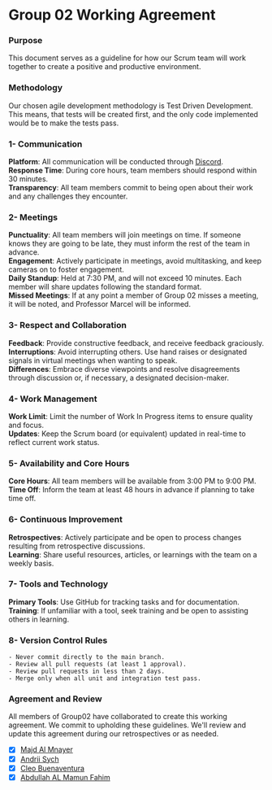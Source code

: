 # Group 02 Working Agreement

### Purpose

This document serves as a guideline for how our Scrum team will work together to create a positive and productive environment.

### Methodology

Our chosen agile development methodology is Test Driven Development.  
This means, that tests will be created first, and the only code implemented would be to make the tests pass.

### 1- Communication

**Platform**: All communication will be conducted through [Discord](https://discord.com/).  
**Response Time**: During core hours, team members should respond within 30 minutes.  
**Transparency**: All team members commit to being open about their work and any challenges they encounter.

### 2- Meetings

**Punctuality**: All team members will join meetings on time. If someone knows they are going to be late, they must inform the rest of the team in advance.  
**Engagement**: Actively participate in meetings, avoid multitasking, and keep cameras on to foster engagement.  
**Daily Standup**: Held at 7:30 PM, and will not exceed 10 minutes. Each member will share updates following the standard format.  
**Missed Meetings**: If at any point a member of Group 02 misses a meeting, it will be noted, and Professor Marcel will be informed.

### 3- Respect and Collaboration

**Feedback**: Provide constructive feedback, and receive feedback graciously.  
**Interruptions**: Avoid interrupting others. Use hand raises or designated signals in virtual meetings when wanting to speak.  
**Differences**: Embrace diverse viewpoints and resolve disagreements through discussion or, if necessary, a designated decision-maker.

### 4- Work Management

**Work Limit**: Limit the number of Work In Progress items to ensure quality and focus.  
**Updates**: Keep the Scrum board (or equivalent) updated in real-time to reflect current work status.

### 5- Availability and Core Hours

**Core Hours**: All team members will be available from 3:00 PM to 9:00 PM.  
**Time Off**: Inform the team at least 48 hours in advance if planning to take time off.

### 6- Continuous Improvement

**Retrospectives**: Actively participate and be open to process changes resulting from retrospective discussions.  
**Learning**: Share useful resources, articles, or learnings with the team on a weekly basis.

### 7- Tools and Technology

**Primary Tools**: Use GitHub for tracking tasks and for documentation.  
**Training**: If unfamiliar with a tool, seek training and be open to assisting others in learning.

### 8- Version Control Rules

    - Never commit directly to the main branch.
    - Review all pull requests (at least 1 approval).
    - Review pull requests in less than 2 days.
    - Merge only when all unit and integration test pass.

### Agreement and Review

All members of Group02 have collaborated to create this working agreement.
We commit to upholding these guidelines. We'll review and update this agreement during our retrospectives or as needed.

- [x] [Majd Al Mnayer](https://github.com/Mounayer)
- [x] [Andrii Sych](https://github.com/SychAndrii)
- [x] [Cleo Buenaventura](https://github.com/cleobnvntra)
- [x] [Abdullah AL Mamun Fahim](https://github.com/aamfahim)
